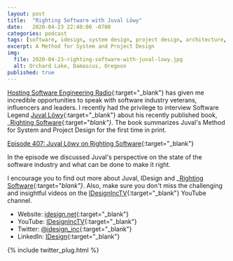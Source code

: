 ```yaml
---
layout: post
title:  "Righting Software with Juval Löwy"
date:   2020-04-23 22:40:00 -0700
categories: podcast
tags: [software, idesign, system design, project design, architecture, se radio, software engineering radio]
excerpt: A Method for System and Project Design
img:
  file: 2020-04-23-righting-software-with-juval-lowy.jpg
  alt: Orchard Lake, Damascus, Oregoon
published: true
---
```


[Hosting Software Engineering Radio](https://www.se-radio.net/team/jeff-doolittle/){:target="_blank"} has given me incredible opportunities to speak with software industry veterans, influencers and leaders. I recently had the privilege to interview Software Legend [Juval Löwy](http://idesign.net/About){:target="_blank"} about his recently published book, _[Righting Software](https://rightingsoftware.org){:target="_blank"}_. The book summarizes Juval's Method for System and Project Design for the first time in print.

[Episode 407: Juval Löwy on Righting Software](https://www.se-radio.net/2020/04/episode-407-juval-lowy-on-righting-software/){:target="_blank"}

In the episode we discussed Juval's perspective on the state of the software industry and what can be done to make it right.

I encourage you to find out more about Juval, IDesign and _[Righting Software](https://rightingsoftware.org){:target="_blank"}_. Also, make sure you don't miss the challenging and insightful videos on the [IDesignIncTV](https://www.youtube.com/user/IDesignIncTV/videos){:target="_blank"} YouTube channel.

* Website: [idesign.net](https://idesign.net){:target="_blank"}
* YouTube: [IDesignIncTV](https://www.youtube.com/user/IDesignIncTV/videos){:target="_blank"}
* Twitter: [@idesign_inc](https://twitter.com/idesign_inc){:target="_blank"}
* LinkedIn: [IDesign](https://www.linkedin.com/company/idesign/){:target="_blank"}

{% include twitter_plug.html %}
